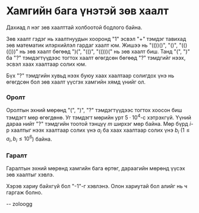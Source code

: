 Хамгийн бага үнэтэй зөв хаалт
=============================
Дахиад л нэг зөв хаалттай холбоотой бодлого байна.

Зөв хаалт гэдэг нь хаалтнуудын хооронд "$1$" эсвэл "$+$" тэмдэг тавихад зөв
математик илэрхийлэл гардаг хаалт юм. Жишээ нь "(())()", "()", "(()(()))"
нь зөв хаалт бөгөөд  ")(", "(()", "(()))(" нь зөв хаалт биш. Танд "(", ")" ба
"?" тэмдэгтүүдээс тогтох хаалт өгөгдсөн бөгөөд "?" тэмдгийг нээх, эсвэл хаах
хаалтаар солих юм.

Бүх "?" тэмдгийн хувьд нээх буюу хаах хаалтаар солигдох үнэ нь өгөгдсөн бол
зөв хаалт үүсгэх хамгийн хямд үнийг ол.


### Оролт
Оролтын эхний мөрөнд "(", ")", "?" тэмдэгтүүдээс тогтох хоосон биш тэмдэгт мөр
өгөгдөнө. Уг тэмдэгт мөрийн урт $5·10^4$-с хэтрэхгүй. Үүний дараа нийт "?"
тэмдгийн тоотой тэнцүү $m$ ширхэг мөр байна. Мөр бүрд $i$-р хаалтыг нээх
хаалтаар солих үнэ $a_i$ ба хаах хаалтаар солих үнэ $b_i$ ($1 ≤ a_i, b_i ≤
10^6$) байна.


### Гаралт
Гаралтын эхний мөрөнд хамгийн бага өртөг, дараагийн мөрөнд үүсэх зөв хаалтыг
хэвлэ.

Хэрэв хариу байхгүй бол "-1"-г хэвлэнэ. Олон хариутай бол алийг нь ч гаргаж
болно.

-- zoloogg

